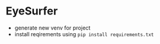 # EyeSurfer

- generate new venv for project
- install reqirements using `pip install requirements.txt`